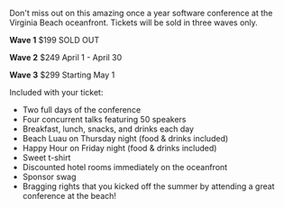 Don't miss out on this amazing once a year software conference at the Virginia Beach oceanfront. Tickets will be sold in three waves only.


**Wave 1**
$199 SOLD OUT

**Wave 2**
$249 April 1 - April 30

**Wave 3**
$299 Starting May 1

Included with your ticket:
* Two full days of the conference
* Four concurrent talks featuring 50 speakers
* Breakfast, lunch, snacks, and drinks each day
* Beach Luau on Thursday night (food & drinks included)
* Happy Hour on Friday night (food & drinks included)
* Sweet t-shirt
* Discounted hotel rooms immediately on the oceanfront
* Sponsor swag
* Bragging rights that you kicked off the summer by attending a great conference at the beach!
